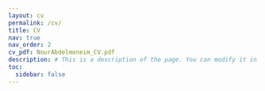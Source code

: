 ```yaml
---
layout: cv
permalink: /cv/
title: CV
nav: true
nav_order: 2
cv_pdf: NourAbdelmoneim_CV.pdf
description: # This is a description of the page. You can modify it in 'pages/_cv.md'. You can also change or remove the top pdf download button.
toc:
  sidebar: false
---
```

